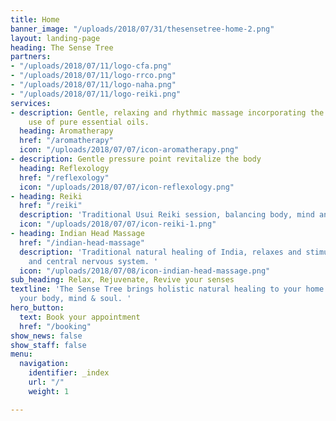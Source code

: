 ```yaml
---
title: Home
banner_image: "/uploads/2018/07/31/thesensetree-home-2.png"
layout: landing-page
heading: The Sense Tree
partners:
- "/uploads/2018/07/11/logo-cfa.png"
- "/uploads/2018/07/11/logo-rrco.png"
- "/uploads/2018/07/11/logo-naha.png"
- "/uploads/2018/07/11/logo-reiki.png"
services:
- description: Gentle, relaxing and rhythmic massage incorporating the therapeutic
    use of pure essential oils.
  heading: Aromatherapy
  href: "/aromatherapy"
  icon: "/uploads/2018/07/07/icon-aromatherapy.png"
- description: Gentle pressure point revitalize the body
  heading: Reflexology
  href: "/reflexology"
  icon: "/uploads/2018/07/07/icon-reflexology.png"
- heading: Reiki
  href: "/reiki"
  description: 'Traditional Usui Reiki session, balancing body, mind and spirit. '
  icon: "/uploads/2018/07/07/icon-reiki-1.png"
- heading: Indian Head Massage
  href: "/indian-head-massage"
  description: 'Traditional natural healing of India, relaxes and stimulates the brain
    and central nervous system. '
  icon: "/uploads/2018/07/08/icon-indian-head-massage.png"
sub_heading: Relax, Rejuvenate, Revive your senses
textline: 'The Sense Tree brings holistic natural healing to your home. Balancing
  your body, mind & soul. '
hero_button:
  text: Book your appointment
  href: "/booking"
show_news: false
show_staff: false
menu:
  navigation:
    identifier: _index
    url: "/"
    weight: 1

---
```

